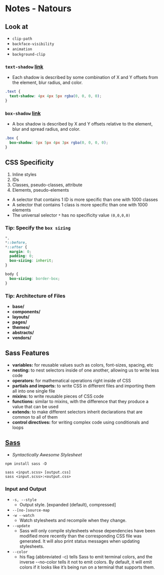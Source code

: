 # Notes - Natours

## Look at

- `clip-path`
- `backface-visibility`
- `animation`
- `background-clip`

### `text-shadow` [link](https://developer.mozilla.org/en-US/docs/Web/CSS/text-shadow)

- Each shadow is described by some combination of X and Y offsets from the element, blur radius, and color.

```css
.text {
  text-shadow: 4px 4px 5px rgba(0, 0, 0, 0);
}
```

### `box-shadow` [link](https://developer.mozilla.org/en-US/docs/Web/CSS/box-shadow)

- A box shadow is described by X and Y offsets relative to the element, blur and spread radius, and color.

```css
.box {
  box-shadow: 5px 5px 4px 3px rgba(0, 0, 0, 0);
}
```

## CSS Specificity

1) Inline styles
2) IDs
3) Classes, pseudo-classes, attribute
4) Elements, pseudo-elements

- A selector that contains 1 ID is more specific than one with 1000 classes
- A selector that contains 1 class is more specific than one with 1000 elements
- The universal selector `*` has no specificity value `(0,0,0,0)`

### Tip: Specify the `box sizing`

```css
*,
*::before,
*::after {
  margin: 0;
  padding: 0;
  box-sizing: inherit;
}

body {
  box-sizing: border-box;
}

```

### Tip: Architecture of Files

- **base/**
- **components/**
- **layouts/**
- **pages/**
- **themes/**
- **abstracts/**
- **vendors/**

## Sass Features

- **variables:** for reusable values such as colors, font-sizes, spacing, etc
- **nesting:** to nest selectors inside of one another, allowing us to write less code
- **operators:** for mathematical operations right inside of CSS
- **partials and imports:** to write CSS in different files and importing them all into one single file
- **mixins:** to write reusable pieces of CSS code
- **functions:** similar to mixins, with the difference that they produce a value that can be used
- **extends:** to make different selectors inherit declarations that are common to all of them
- **control directives:** for writing complex code using conditionals and loops

## [Sass](https://sass-lang.com/)

- _Syntactically Awesome Stylesheet_

```shell
npm install sass -D
```

```shell
sass <input.scss> [output.css]
sass <input.scss>:<output.css>
```

### Input and Output

- `-s, --style`
  - Output style. [expanded (default), compressed]
- `--[no-]source-map`
- `-w --watch`
  - Watch stylesheets and recompile when they change.
- `--update`
  - Sass will only compile stylesheets whose dependencies have been modified more recently than the corresponding CSS
    file was generated. It will also print status messages when updating stylesheets.
- `--color`
  - his flag (abbreviated -c) tells Sass to emit terminal colors, and the inverse --no-color tells it not to emit
    colors. By default, it will emit colors if it looks like it’s being run on a terminal that supports them.
